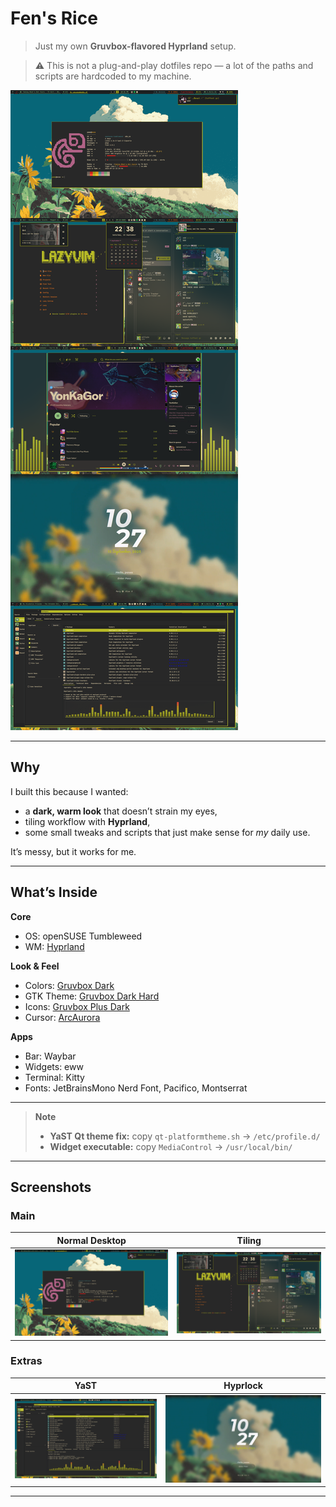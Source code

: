 
# Fen's Rice

> Just my own **Gruvbox-flavored Hyprland** setup.
  
> ⚠️ This is not a plug-and-play dotfiles repo — a lot of the paths and scripts are hardcoded to my machine.

![desktop](screenshots/rice.png)

---

## Why

I built this because I wanted:
- a **dark, warm look** that doesn’t strain my eyes,
- tiling workflow with **Hyprland**,  
- some small tweaks and scripts that just make sense for *my* daily use.

It’s messy, but it works for me.

---

## What’s Inside

**Core**
- OS: openSUSE Tumbleweed
- WM: [Hyprland](https://github.com/hyprwm/Hyprland)

**Look & Feel**
- Colors: [Gruvbox Dark](https://github.com/morhetz/gruvbox)
- GTK Theme: [Gruvbox Dark Hard](…)
- Icons: [Gruvbox Plus Dark](…)
- Cursor: [ArcAurora](…)

**Apps**
- Bar: Waybar
- Widgets: eww
- Terminal: Kitty
- Fonts: JetBrainsMono Nerd Font, Pacifico, Montserrat

---

> **Note**
> - **YaST Qt theme fix:** copy `qt-platformtheme.sh` → `/etc/profile.d/`
> - **Widget executable:** copy `MediaControl` → `/usr/local/bin/`

---

## Screenshots

### Main
| Normal Desktop | Tiling |
|-----------------|-------|
| ![desktop](screenshots/fetch.png) | ![tiling](screenshots/wuhh.png) |

### Extras
| YaST | Hyprlock |
|------|---------|
| ![yast ig](screenshots/yast.png) | ![hyprlock](screenshots/hyprlock.png) |

---




